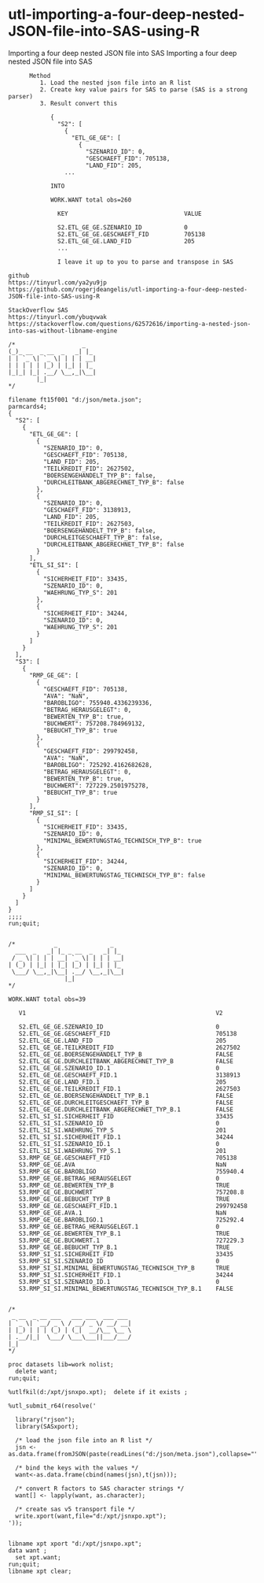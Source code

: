# utl-importing-a-four-deep-nested-JSON-file-into-SAS-using-R
Importing a four deep nested JSON file into SAS
     Importing a four deep nested JSON file into SAS                                                                              
                                                                                                                                  
          Method                                                                                                                  
             1. Load the nested json file into an R list                                                                          
             2. Create key value pairs for SAS to parse (SAS is a strong parser)                                                  
             3. Result convert this                                                                                               
                                                                                                                                  
                {                                                                                                                 
                  "S2": [                                                                                                         
                    {                                                                                                             
                      "ETL_GE_GE": [                                                                                              
                        {                                                                                                         
                          "SZENARIO_ID": 0,                                                                                       
                          "GESCHAEFT_FID": 705138,                                                                                
                          "LAND_FID": 205,                                                                                        
                    ...                                                                                                           
                                                                                                                                  
                INTO                                                                                                              
                                                                                                                                  
                WORK.WANT total obs=260                                                                                           
                                                                                                                                  
                  KEY                                 VALUE                                                                       
                                                                                                                                  
                  S2.ETL_GE_GE.SZENARIO_ID            0                                                                           
                  S2.ETL_GE_GE.GESCHAEFT_FID          705138                                                                      
                  S2.ETL_GE_GE.LAND_FID               205                                                                         
                  ...                                                                                                             
                                                                                                                                  
                  I leave it up to you to parse and transpose in SAS                                                              
                                                                                                                                  
    github                                                                                                                        
    https://tinyurl.com/ya2yu9jp                                                                                                  
    https://github.com/rogerjdeangelis/utl-importing-a-four-deep-nested-JSON-file-into-SAS-using-R                                
                                                                                                                                  
    StackOverflow SAS                                                                                                             
    https://tinyurl.com/ybuqvwak                                                                                                  
    https://stackoverflow.com/questions/62572616/importing-a-nested-json-into-sas-without-libname-engine                          
                                                                                                                                  
    /*                   _                                                                                                        
    (_)_ __  _ __  _   _| |_                                                                                                      
    | | `_ \| `_ \| | | | __|                                                                                                     
    | | | | | |_) | |_| | |_                                                                                                      
    |_|_| |_| .__/ \__,_|\__|                                                                                                     
            |_|                                                                                                                   
    */                                                                                                                            
                                                                                                                                  
    filename ft15f001 "d:/json/meta.json";                                                                                        
    parmcards4;                                                                                                                   
    {                                                                                                                             
      "S2": [                                                                                                                     
        {                                                                                                                         
          "ETL_GE_GE": [                                                                                                          
            {                                                                                                                     
              "SZENARIO_ID": 0,                                                                                                   
              "GESCHAEFT_FID": 705138,                                                                                            
              "LAND_FID": 205,                                                                                                    
              "TEILKREDIT_FID": 2627502,                                                                                          
              "BOERSENGEHANDELT_TYP_B": false,                                                                                    
              "DURCHLEITBANK_ABGERECHNET_TYP_B": false                                                                            
            },                                                                                                                    
            {                                                                                                                     
              "SZENARIO_ID": 0,                                                                                                   
              "GESCHAEFT_FID": 3138913,                                                                                           
              "LAND_FID": 205,                                                                                                    
              "TEILKREDIT_FID": 2627503,                                                                                          
              "BOERSENGEHANDELT_TYP_B": false,                                                                                    
              "DURCHLEITGESCHAEFT_TYP_B": false,                                                                                  
              "DURCHLEITBANK_ABGERECHNET_TYP_B": false                                                                            
            }                                                                                                                     
          ],                                                                                                                      
          "ETL_SI_SI": [                                                                                                          
            {                                                                                                                     
              "SICHERHEIT_FID": 33435,                                                                                            
              "SZENARIO_ID": 0,                                                                                                   
              "WAEHRUNG_TYP_S": 201                                                                                               
            },                                                                                                                    
            {                                                                                                                     
              "SICHERHEIT_FID": 34244,                                                                                            
              "SZENARIO_ID": 0,                                                                                                   
              "WAEHRUNG_TYP_S": 201                                                                                               
            }                                                                                                                     
          ]                                                                                                                       
        }                                                                                                                         
      ],                                                                                                                          
      "S3": [                                                                                                                     
        {                                                                                                                         
          "RMP_GE_GE": [                                                                                                          
            {                                                                                                                     
              "GESCHAEFT_FID": 705138,                                                                                            
              "AVA": "NaN",                                                                                                       
              "BAROBLIGO": 755940.4336239336,                                                                                     
              "BETRAG_HERAUSGELEGT": 0,                                                                                           
              "BEWERTEN_TYP_B": true,                                                                                             
              "BUCHWERT": 757208.784969132,                                                                                       
              "BEBUCHT_TYP_B": true                                                                                               
            },                                                                                                                    
            {                                                                                                                     
              "GESCHAEFT_FID": 299792458,                                                                                         
              "AVA": "NaN",                                                                                                       
              "BAROBLIGO": 725292.4162682628,                                                                                     
              "BETRAG_HERAUSGELEGT": 0,                                                                                           
              "BEWERTEN_TYP_B": true,                                                                                             
              "BUCHWERT": 727229.2501975278,                                                                                      
              "BEBUCHT_TYP_B": true                                                                                               
            }                                                                                                                     
          ],                                                                                                                      
          "RMP_SI_SI": [                                                                                                          
            {                                                                                                                     
              "SICHERHEIT_FID": 33435,                                                                                            
              "SZENARIO_ID": 0,                                                                                                   
              "MINIMAL_BEWERTUNGSTAG_TECHNISCH_TYP_B": true                                                                       
            },                                                                                                                    
            {                                                                                                                     
              "SICHERHEIT_FID": 34244,                                                                                            
              "SZENARIO_ID": 0,                                                                                                   
              "MINIMAL_BEWERTUNGSTAG_TECHNISCH_TYP_B": false                                                                      
            }                                                                                                                     
          ]                                                                                                                       
        }                                                                                                                         
      ]                                                                                                                           
    }                                                                                                                             
    ;;;;                                                                                                                          
    run;quit;                                                                                                                     
                                                                                                                                  
                                                                                                                                  
    /*           _               _                                                                                                
      ___  _   _| |_ _ __  _   _| |_                                                                                              
     / _ \| | | | __| `_ \| | | | __|                                                                                             
    | (_) | |_| | |_| |_) | |_| | |_                                                                                              
     \___/ \__,_|\__| .__/ \__,_|\__|                                                                                             
                    |_|                                                                                                           
    */                                                                                                                            
                                                                                                                                  
    WORK.WANT total obs=39                                                                                                        
                                                                                                                                  
       V1                                                      V2                                                                 
                                                                                                                                  
       S2.ETL_GE_GE.SZENARIO_ID                                0                                                                  
       S2.ETL_GE_GE.GESCHAEFT_FID                              705138                                                             
       S2.ETL_GE_GE.LAND_FID                                   205                                                                
       S2.ETL_GE_GE.TEILKREDIT_FID                             2627502                                                            
       S2.ETL_GE_GE.BOERSENGEHANDELT_TYP_B                     FALSE                                                              
       S2.ETL_GE_GE.DURCHLEITBANK_ABGERECHNET_TYP_B            FALSE                                                              
       S2.ETL_GE_GE.SZENARIO_ID.1                              0                                                                  
       S2.ETL_GE_GE.GESCHAEFT_FID.1                            3138913                                                            
       S2.ETL_GE_GE.LAND_FID.1                                 205                                                                
       S2.ETL_GE_GE.TEILKREDIT_FID.1                           2627503                                                            
       S2.ETL_GE_GE.BOERSENGEHANDELT_TYP_B.1                   FALSE                                                              
       S2.ETL_GE_GE.DURCHLEITGESCHAEFT_TYP_B                   FALSE                                                              
       S2.ETL_GE_GE.DURCHLEITBANK_ABGERECHNET_TYP_B.1          FALSE                                                              
       S2.ETL_SI_SI.SICHERHEIT_FID                             33435                                                              
       S2.ETL_SI_SI.SZENARIO_ID                                0                                                                  
       S2.ETL_SI_SI.WAEHRUNG_TYP_S                             201                                                                
       S2.ETL_SI_SI.SICHERHEIT_FID.1                           34244                                                              
       S2.ETL_SI_SI.SZENARIO_ID.1                              0                                                                  
       S2.ETL_SI_SI.WAEHRUNG_TYP_S.1                           201                                                                
       S3.RMP_GE_GE.GESCHAEFT_FID                              705138                                                             
       S3.RMP_GE_GE.AVA                                        NaN                                                                
       S3.RMP_GE_GE.BAROBLIGO                                  755940.4                                                           
       S3.RMP_GE_GE.BETRAG_HERAUSGELEGT                        0                                                                  
       S3.RMP_GE_GE.BEWERTEN_TYP_B                             TRUE                                                               
       S3.RMP_GE_GE.BUCHWERT                                   757208.8                                                           
       S3.RMP_GE_GE.BEBUCHT_TYP_B                              TRUE                                                               
       S3.RMP_GE_GE.GESCHAEFT_FID.1                            299792458                                                          
       S3.RMP_GE_GE.AVA.1                                      NaN                                                                
       S3.RMP_GE_GE.BAROBLIGO.1                                725292.4                                                           
       S3.RMP_GE_GE.BETRAG_HERAUSGELEGT.1                      0                                                                  
       S3.RMP_GE_GE.BEWERTEN_TYP_B.1                           TRUE                                                               
       S3.RMP_GE_GE.BUCHWERT.1                                 727229.3                                                           
       S3.RMP_GE_GE.BEBUCHT_TYP_B.1                            TRUE                                                               
       S3.RMP_SI_SI.SICHERHEIT_FID                             33435                                                              
       S3.RMP_SI_SI.SZENARIO_ID                                0                                                                  
       S3.RMP_SI_SI.MINIMAL_BEWERTUNGSTAG_TECHNISCH_TYP_B      TRUE                                                               
       S3.RMP_SI_SI.SICHERHEIT_FID.1                           34244                                                              
       S3.RMP_SI_SI.SZENARIO_ID.1                              0                                                                  
       S3.RMP_SI_SI.MINIMAL_BEWERTUNGSTAG_TECHNISCH_TYP_B.1    FALSE                                                              
                                                                                                                                  
                                                                                                                                  
    /*                                                                                                                            
     _ __  _ __ ___   ___ ___  ___ ___                                                                                            
    | `_ \| `__/ _ \ / __/ _ \/ __/ __|                                                                                           
    | |_) | | | (_) | (_|  __/\__ \__ \                                                                                           
    | .__/|_|  \___/ \___\___||___/___/                                                                                           
    |_|                                                                                                                           
    */                                                                                                                            
                                                                                                                                  
    proc datasets lib=work nolist;                                                                                                
      delete want;                                                                                                                
    run;quit;                                                                                                                     
                                                                                                                                  
    %utlfkil(d:/xpt/jsnxpo.xpt);  delete if it exists ;                                                                           
                                                                                                                                  
    %utl_submit_r64(resolve('                                                                                                     
                                                                                                                                  
      library("rjson");                                                                                                           
      library(SASxport);                                                                                                          
                                                                                                                                  
      /* load the json file into an R list */                                                                                     
      jsn <- as.data.frame(fromJSON(paste(readLines("d:/json/meta.json"),collapse="")));                                          
                                                                                                                                  
      /* bind the keys with the values */                                                                                         
      want<-as.data.frame(cbind(names(jsn),t(jsn)));                                                                              
                                                                                                                                  
      /* convert R factors to SAS character strings */                                                                            
      want[] <- lapply(want, as.character);                                                                                       
                                                                                                                                  
      /* create sas v5 transport file */                                                                                          
      write.xport(want,file="d:/xpt/jsnxpo.xpt");                                                                                 
    '));                                                                                                                          
                                                                                                                                  
                                                                                                                                  
    libname xpt xport "d:/xpt/jsnxpo.xpt";                                                                                        
    data want ;                                                                                                                   
      set xpt.want;                                                                                                               
    run;quit;                                                                                                                     
    libname xpt clear;                                                                                                            
                                                                                                                                  
                                                                                                                                  
                                                                                                                                  
